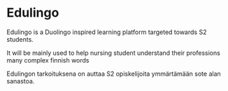 # Edulingo
Edulingo is a Duolingo inspired learning platform targeted towards S2 students.

It will be mainly used to help nursing student understand their professions many complex finnish words

Edulingon tarkoituksena on auttaa S2 opiskelijoita ymmärtämään sote alan sanastoa.
